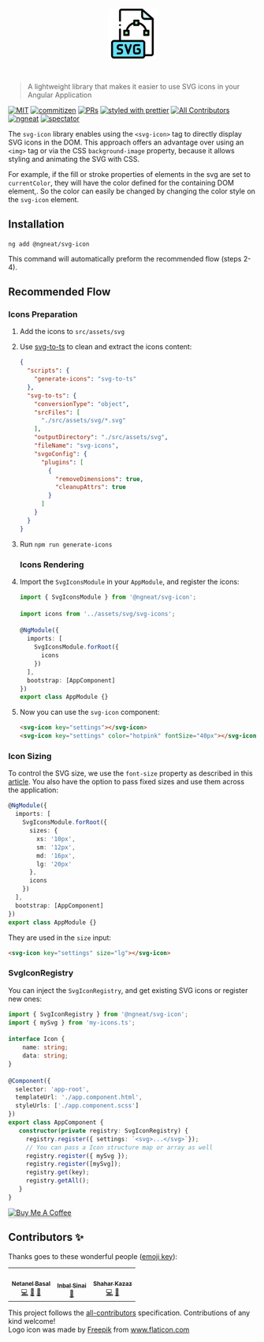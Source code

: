 <p align="center">
 <img width="20%" height="20%" src="./logo.svg">
</p>

<br />

> A lightweight library that makes it easier to use SVG icons in your Angular Application

[![MIT](https://img.shields.io/packagist/l/doctrine/orm.svg?style=flat-square)]()
[![commitizen](https://img.shields.io/badge/commitizen-friendly-brightgreen.svg?style=flat-square)]()
[![PRs](https://img.shields.io/badge/PRs-welcome-brightgreen.svg?style=flat-square)]()
[![styled with prettier](https://img.shields.io/badge/styled_with-prettier-ff69b4.svg?style=flat-square)](https://github.com/prettier/prettier)
[![All Contributors](https://img.shields.io/badge/all_contributors-1-orange.svg?style=flat-square)](#contributors-)
[![ngneat](https://img.shields.io/badge/@-ngneat-383636?style=flat-square&labelColor=8f68d4)](https://github.com/ngneat/)
[![spectator](https://img.shields.io/badge/tested%20with-spectator-2196F3.svg?style=flat-square)]()

The `svg-icon` library enables using the `<svg-icon>` tag to directly display SVG icons in the DOM. 
This approach offers an advantage over using an `<img>` tag or via the CSS `background-image` property, because it allows styling and animating the SVG with CSS. 

For example, if the fill or stroke properties of elements in the svg are set to `currentColor`, they will have the color defined for the containing DOM element,. So the color can easily be changed by changing the color style on the `svg-icon` element.

## Installation

`ng add @ngneat/svg-icon`

This command will automatically preform the recommended flow (steps 2-4).

## Recommended Flow

### Icons Preparation
1. Add the icons to `src/assets/svg`
2. Use [svg-to-ts](https://github.com/kreuzerk/svg-to-ts) to clean and extract the icons content:

    ```json
    {
      "scripts": {
        "generate-icons": "svg-to-ts"
      },
      "svg-to-ts": {
        "conversionType": "object",
        "srcFiles": [
          "./src/assets/svg/*.svg"
        ],
        "outputDirectory": "./src/assets/svg",
        "fileName": "svg-icons",
        "svgoConfig": {
          "plugins": [
            {
              "removeDimensions": true,
              "cleanupAttrs": true
            }
          ]
        }
      }
    }
    ```

3. Run `npm run generate-icons`

    ### Icons Rendering
4. Import the `SvgIconsModule` in your `AppModule`, and register the icons:

    ```ts
    import { SvgIconsModule } from '@ngneat/svg-icon';
    
    import icons from '../assets/svg/svg-icons';
    
    @NgModule({
      imports: [
        SvgIconsModule.forRoot({
          icons
        })
      ],
      bootstrap: [AppComponent]
    })
    export class AppModule {}
    ```

5. Now you can use the `svg-icon` component:

    ```html
    <svg-icon key="settings"></svg-icon>
    <svg-icon key="settings" color="hotpink" fontSize="40px"></svg-icon>
    ```

### Icon Sizing

To control the SVG size, we use the `font-size` property as described in this [article](https://css-tricks.com/control-icons-with-font-size/). 
You also have the option to pass fixed sizes and use them across the application:

```ts
@NgModule({
  imports: [
    SvgIconsModule.forRoot({
      sizes: {
        xs: '10px',
        sm: '12px',
        md: '16px',
        lg: '20px'
      },
      icons
    })
  ],
  bootstrap: [AppComponent]
})
export class AppModule {}
```

They are used in the `size` input:

```html
<svg-icon key="settings" size="lg"></svg-icon>
```

### SvgIconRegistry

You can inject the `SvgIconRegistry`, and get existing SVG icons or register new ones:

```ts
import { SvgIconRegistry } from '@ngneat/svg-icon';
import { mySvg } from 'my-icons.ts';
 
interface Icon {
    name: string;
    data: string;
}

@Component({
  selector: 'app-root',
  templateUrl: './app.component.html',
  styleUrls: ['./app.component.scss']
})
export class AppComponent {
   constructor(private registry: SvgIconRegistry) {
     registry.register({ settings: `<svg>...</svg>`});
     // You can pass a Icon structure map or array as well
     registry.register({ mySvg });
     registry.register([mySvg]);
     registry.get(key);
     registry.getAll();
   }
}
```

<a href="https://www.buymeacoffee.com/basalnetanel" target="_blank"><img src="https://www.buymeacoffee.com/assets/img/custom_images/orange_img.png" alt="Buy Me A Coffee" style="height: 41px !important;width: 174px !important;box-shadow: 0px 3px 2px 0px rgba(190, 190, 190, 0.5) !important;-webkit-box-shadow: 0px 3px 2px 0px rgba(190, 190, 190, 0.5) !important;" ></a>

## Contributors ✨

Thanks goes to these wonderful people ([emoji key](https://allcontributors.org/docs/en/emoji-key)):

<!-- ALL-CONTRIBUTORS-LIST:START - Do not remove or modify this section -->
<!-- prettier-ignore-start -->
<!-- markdownlint-disable -->
<table>
  <tr>
    <td align="center"><a href="https://www.netbasal.com/"><img src="https://avatars1.githubusercontent.com/u/6745730?v=4" width="100px;" alt=""/><br /><sub><b>Netanel Basal</b></sub></a><br /><a href="https://github.com/@ngneat/icons/commits?author=NetanelBasal" title="Code">💻</a> <a href="https://github.com/@ngneat/icons/commits?author=NetanelBasal" title="Documentation">📖</a> <a href="#ideas-NetanelBasal" title="Ideas, Planning, & Feedback">🤔</a></td>
    <td align="center"><a href="https://github.com/theblushingcrow"><img src="https://avatars3.githubusercontent.com/u/638818?v=4" width="100px;" alt=""/><br /><sub><b>Inbal Sinai</b></sub></a><br /><a href="https://github.com/@ngneat/icons/commits?author=theblushingcrow" title="Documentation">📖</a></td>
    <td align="center"><a href="https://github.com/shaharkazaz"><img src="https://avatars2.githubusercontent.com/u/17194830?v=4" width="100px;" alt=""/><br /><sub><b>Shahar Kazaz</b></sub></a><br /><a href="https://github.com/@ngneat/icons/commits?author=shaharkazaz" title="Code">💻</a> <a href="#ideas-shaharkazaz" title="Ideas, Planning, & Feedback">🤔</a></td>
  </tr>
</table>

<!-- markdownlint-enable -->
<!-- prettier-ignore-end -->
<!-- ALL-CONTRIBUTORS-LIST:END -->

This project follows the [all-contributors](https://github.com/all-contributors/all-contributors) specification. Contributions of any kind welcome!
</br>
Logo icon was made by <a href="https://www.flaticon.com/authors/freepik" title="Freepik">Freepik</a> from <a href="https://www.flaticon.com/" title="Flaticon">www.flaticon.com</a>
